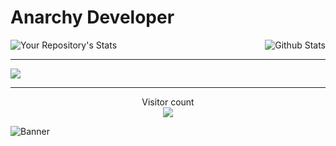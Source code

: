 <h1>Anarchy Developer</h1>

<img align="right" alt="Github Stats" src="https://github-readme-stats.vercel.app/api?username=4n4rchyDev&theme=tokyonight&show_icons=true&hide_border=true" />

![Your Repository's Stats](https://github-readme-stats.vercel.app/api/top-langs/?username=4n4rchyDev&theme=tokyonight)

---

 <a href="https://github.com/4n4rchyDev">
<img src="https://discord.c99.nl/widget/theme-4/805842079091654696.png"> </a>

---

<p align="center"> 
  Visitor count<br>
  <img src="https://profile-counter.glitch.me/khddev/count.svg" />
</p>

![Banner](https://data.whicdn.com/images/244251337/original.gif)
